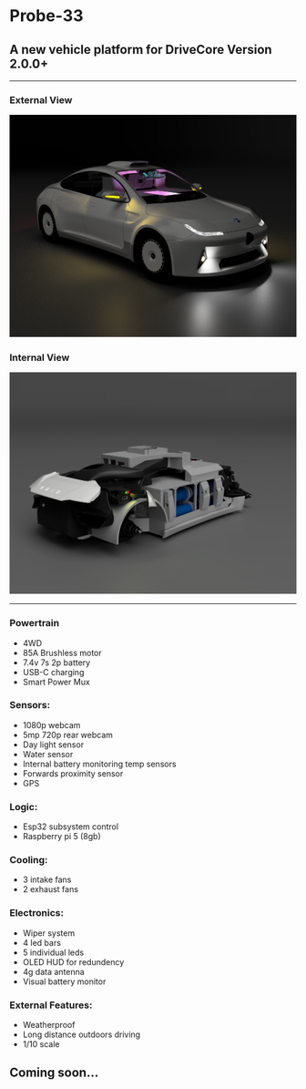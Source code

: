 # Probe-33

## A new vehicle platform for DriveCore Version 2.0.0+

---

### External View
![External View](Probe-33-Render.png)

### Internal View
![Internal View](Probe-33-Internal-Render.png)

---
### Powertrain

- 4WD
- 85A Brushless motor
- 7.4v 7s 2p battery
- USB-C charging
- Smart Power Mux

### Sensors:

- 1080p webcam
- 5mp 720p rear webcam
- Day light sensor
- Water sensor
- Internal battery monitoring temp sensors
- Forwards proximity sensor
- GPS

### Logic:

- Esp32 subsystem control
- Raspberry pi 5 (8gb)

### Cooling:

- 3 intake fans
- 2 exhaust fans

### Electronics:

- Wiper system
- 4 led bars
- 5 individual leds
- OLED HUD for redundency
- 4g data antenna
- Visual battery monitor

### External Features:

- Weatherproof
- Long distance outdoors driving
- 1/10 scale

## Coming soon...